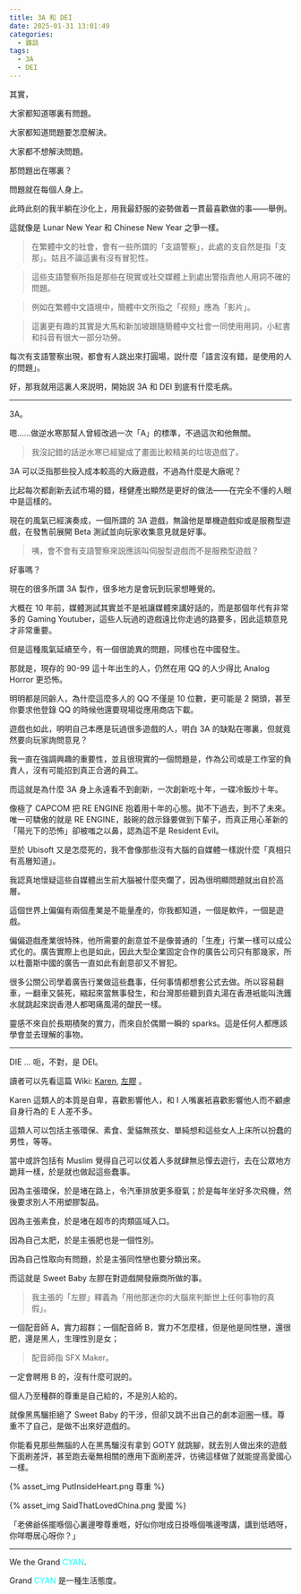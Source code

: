 ```yaml
---
title: 3A 和 DEI
date: 2025-01-31 13:01:49
categories:
  - 雜談
tags:
  - 3A
  - DEI
---
```


其實，

大家都知道哪裏有問題。

大家都知道問題要怎麼解決。

大家都不想解決問題。

那問題出在哪裏？

<!-- more -->

問題就在每個人身上。

此時此刻的我半躺在沙化上，用我最舒服的姿勢做着一貫最喜歡做的事——舉例。

這就像是 Lunar New Year 和 Chinese New Year 之爭一樣。

> 在繁體中文的社會，會有一些所謂的「支語警察」，此處的支自然是指「支那」。姑且不論這裏有沒有冒犯性。

> 這些支語警察所指是那些在現實或社交媒體上到處出警指責他人用詞不確的問題。

> 例如在繁體中文語境中，簡體中文所指之「视频」應為「影片」。

> 這裏更有趣的其實是大馬和新加坡跟隨簡體中文社會一同使用用詞，小紅書和抖音有很大一部分功勞。

每次有支語警察出現，都會有人跳出來打圓場，説什麼「語言沒有錯，是使用的人的問題」。

好，那我就用這裏人來説明，開始説 3A 和 DEI 到底有什麼毛病。

---

3A。

嗯……做逆水寒那幫人曾經改過一次「A」的標準，不過這次和他無關。

> 我沒記錯的話逆水寒已經變成了畫面比較精美的垃圾遊戲了。

3A 可以泛指那些投入成本較高的大廠遊戲，不過為什麼是大廠呢？

比起每次都創新去試市場的錯，穩健產出顯然是更好的做法——在完全不懂的人眼中是這樣的。

現在的風氣已經演奏成，一個所謂的 3A 遊戲，無論他是單機遊戲抑或是服務型遊戲，在發售前展開 Beta 測試並向玩家收集意見就是好事。

> 咦，會不會有支語警察來説應該叫伺服型遊戲而不是服務型遊戲？

好事嗎？

現在的很多所謂 3A 製作，很多地方是會玩到玩家想睡覺的。

大概在 10 年前，媒體測試其實並不是衹讓媒體來講好話的，而是那個年代有非常多的 Gaming Youtuber，這些人玩過的遊戲遠比你走過的路要多，因此這類意見才非常重要。

但是這種風氣延續至今，有一個很詭異的問題，同樣也在中國發生。

那就是，現存的 90-99 這十年出生的人，仍然在用 QQ 的人少得比 Analog Horror 更恐怖。

明明都是同齡人，為什麼這麼多人的 QQ 不僅是 10 位數，更可能是 2 開頭，甚至你要求他登錄 QQ 的時候他還要現場從應用商店下載。

遊戲也如此，明明自己本應是玩過很多遊戲的人，明白 3A 的缺點在哪裏，但就竟然要向玩家詢問意見？

我一直在強調興趣的重要性，並且很現實的一個問題是，作為公司或是工作室的負責人，沒有可能招到真正合適的員工。

而這就是為什麼 3A 身上永遠看不到創新，一次創新吃十年，一碟冷飯炒十年。

像極了 CAPCOM 把 RE ENGINE 抱着用十年的心態。拋不下過去，到不了未來。唯一可驕傲的就是 RE ENGINE，敲碗的啟示錄要做到下輩子，而真正用心革新的「陽光下的恐怖」卻被嗤之以鼻，認為這不是 Resident Evil。

至於 Ubisoft 又是怎麼死的，我不會像那些沒有大腦的自媒體一樣説什麼「真相只有高層知道」。

我認真地懷疑這些自媒體出生前大腦被什麼夾爛了，因為很明顯問題就出自於高層。

這個世界上偏偏有兩個產業是不能量產的，你我都知道，一個是軟件，一個是遊戲。

偏偏遊戲產業很特殊，他所需要的創意並不是像普通的「生產」行業一樣可以成公式化的。廣告實際上也是如此，因此大型企業固定合作的廣告公司只有那幾家，所以杜蕾斯中國的廣告一直如此有創意卻又不冒犯。

很多公關公司學着廣告行業做這些蠢事，任何事情都想套公式去做。所以容易翻車，一翻車又裝死，縮起來當無事發生，和台灣那些聽到貢丸湯在香港衹能叫洗鑊水就跳起來説香港人都喝痛風湯的酸民一樣。

靈感不來自於長期積聚的實力，而來自於偶爾一瞬的 sparks。這是任何人都應該學會並去理解的事物。

---

DIE ... 呃，不對，是 DEI。

讀者可以先看這篇 Wiki: [Karen](https://zh.wikipedia.org/zh-hk/%E5%87%AF%E4%BC%A6_(%E8%B4%AC%E7%A7%B0)), [左膠](https://zh.wikipedia.org/zh-hk/%E5%B7%A6%E8%86%A0) 。

Karen 這類人的本質是自卑，喜歡影響他人，和 I 人嘴裏衹喜歡影響他人而不顧慮自身行為的 E 人差不多。

這類人可以包括主張環保、素食、愛貓無孩女、單純想和這些女人上床所以扮蠢的男性，等等。

當中或許包括有 Muslim 覺得自己可以仗着人多就肆無忌憚去遊行，去在公眾地方跪拜一樣，於是就也做起這些蠢事。

因為主張環保，於是堵在路上，令汽車排放更多廢氣；於是每年坐好多次飛機，然後要求別人不用塑膠製品。

因為主張素食，於是堵在超市的肉類區域入口。

因為自己太肥，於是主張肥也是一個性別。

因為自己性取向有問題，於是主張同性戀也要分類出來。

而這就是 Sweet Baby 左膠在對遊戲開發廠商所做的事。

> 我主張的「左膠」釋義為「用他那迷你的大腦來判斷世上任何事物的真假」。

一個配音師 A，實力超群；一個配音師 B，實力不怎麼樣，但是他是同性戀，還很肥，還是黑人，生理性別是女；

> 配音師指 SFX Maker。

一定會聘用 B 的，沒有什麼可説的。

個人乃至種群的尊重是自己給的，不是別人給的。

就像黑馬騮拒絕了 Sweet Baby 的干涉，但卻又跳不出自己的劇本迴圈一樣。尊重不了自己，是做不出來好遊戲的。

你能看見那些無腦的人在黑馬騮沒有拿到 GOTY 就跳腳，就去別人做出來的遊戲下面刷差評，甚至跑去毫無相關的應用下面刷差評，彷彿這樣做了就能提高愛國心一樣。

{% asset_img PutInsideHeart.png 尊重 %}

{% asset_img SaidThatLovedChina.png 愛國 %}

「老佛爺係擺喺個心裏邊嚟尊重嘅，好似你咁成日掛喺個嘴邊嚟講，講到低晒呀，你咩嘢居心呀你？」

---

We the Grand <span style="color:#00ffff">CYAN</span>.

Grand <span style="color:#00ffff">CYAN</span> 是一種生活態度。